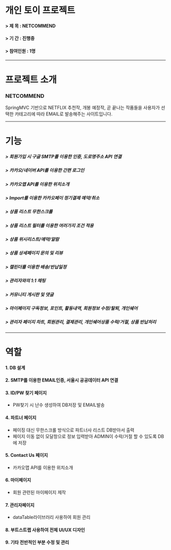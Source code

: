 # 개인 토이 프로젝트
#### > 제   목 : NETCOMMEND
#### > 기   간 : 진행중
#### > 참여인원 : 1명
---
# 프로젝트 소개
### NETCOMMEND

SpringMVC 기반으로 NETFLIX 추천작, 개봉 예정작, 곧 끝나는 작품들을 사용자가 선택한 카테고리에 따라 EMAIL로 발송해주는 사이트입니다.

---
# 기능

##### > 회원가입 시 구글 SMTP를 이용한 인증, 도로명주소 API 연결
##### > 카카오/네이버 API를 이용한 간편 로그인
##### > 카카오맵 API를 이용한 위치소개
##### > Import를 이용한 카카오페이 정기결제 예약/취소
##### > 상품 리스트 무한스크롤
##### > 상품 리스트 필터를 이용한 여러가지 조건 적용
##### > 상품 위시리스트/예약/알람
##### > 상품 상세페이지 문의 및 리뷰
##### > 캘린더를 이용한 배송/반납일정
##### > 관리자와의 1:1 채팅
##### > 커뮤니티 게시판 및 댓글
##### > 마이페이지 구독정보, 포인트, 활동내역, 회원정보 수정/탈퇴, 개인쉐어
##### > 관리자 페이지 차트, 회원관리, 결제관리, 개인쉐어상품 수락/거절, 상품 반납처리
---
# 역할
#### 1. DB 설계
#### 2. SMTP를 이용한 EMAIL인증, 서울시 공공데이터 API 연결
#### 3. ID/PW 찾기 페이지
- PW찾기 시 난수 생성하여 DB저장 및 EMAIL발송
#### 4. 파트너 페이지
- 페이징 대신 무한스크롤 방식으로 파트너사 리스트 DB받아서 출력
- 페이지 이동 없이 모달창으로 정보 입력받아 ADMIN이 수락/거절 할 수 있도록 DB에 저장
#### 5. Contact Us 페이지
- 카카오맵 API를 이용한 위치소개
#### 6. 마이페이지
- 회원 관련된 마이페이지 제작
#### 7. 관리자페이지
- dataTable라이브러리 사용하여 회원 관리
#### 8. 부트스트랩 사용하여 전체 UI/UX 디자인
#### 9. 기타 전반적인 부분 수정 및 관리
